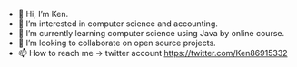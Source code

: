 - 👋 Hi, I’m Ken.
- 👀 I’m interested in computer science and accounting.
- 🌱 I’m currently learning computer science using Java by online course.
- 💞️ I’m looking to collaborate on open source projects.
- 📫 How to reach me -> twitter account https://twitter.com/Ken86915332

<!---
mken816/mken816 is a ✨ special ✨ repository because its `README.md` (this file) appears on your GitHub profile.
You can click the Preview link to take a look at your changes.
--->
